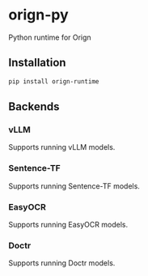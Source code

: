 # orign-py

Python runtime for Orign

## Installation

```bash
pip install orign-runtime
```

## Backends

### vLLM

Supports running vLLM models.

### Sentence-TF

Supports running Sentence-TF models.

### EasyOCR

Supports running EasyOCR models.

### Doctr

Supports running Doctr models.
